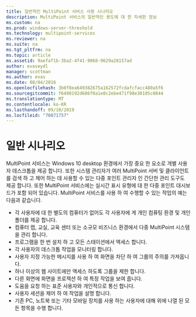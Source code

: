 ```yaml
---
title: 일반적인 MultiPoint 서비스 사용 시나리오
description: MultiPoint 서비스의 일반적인 용도에 대 한 자세한 정보
ms.custom: na
ms.prod: windows-server-threshold
ms.technology: multipoint-services
ms.reviewer: na
ms.suite: na
ms.tgt_pltfrm: na
ms.topic: article
ms.assetid: 9aefaf1b-3ba2-4f41-9068-9629a28157ad
author: evaseydl
manager: scottman
ms.author: evas
ms.date: 08/04/2016
ms.openlocfilehash: 3b0f8ea649382675a162572fcdafcfacc480a5f6
ms.sourcegitcommit: f6490192d686f0a1e0c2ebe471f98e30105c0844
ms.translationtype: MT
ms.contentlocale: ko-KR
ms.lasthandoff: 09/10/2019
ms.locfileid: "70871757"
---
```

# <a name="common-usage-scenarios"></a>일반 시나리오
MultiPoint 서비스는 Windows 10 desktop 환경에서 가장 중요 한 요소로 개별 사용자 데스크톱을 제공 합니다. 또한 시스템 관리자가 여러 MultiPoint 서버 및 클라이언트를 검색 하 고 제어 하는 데 사용할 수 있는 다중 포인트 관리자 인 간단한 관리 도구도 제공 합니다. 또한 MultiPoint 서비스에는 실시간 표시 유형에 대 한 다중 포인트 대시보드가 포함 되어 있습니다. MultiPoint 서비스를 사용 하 여 수행할 수 있는 작업의 예는 다음과 같습니다.  
  
- 각 사용자에 대 한 별도의 컴퓨터가 없어도 각 사용자에 게 개인 컴퓨팅 환경 및 개인 폴더를 제공 합니다.  
- 컴퓨터 랩, 교실, 교육 센터 또는 소규모 비즈니스 환경에서 다중 MultiPoint 시스템을 관리 합니다.  
- 프로그램을 한 번 설치 하 고 모든 스테이션에서 액세스 합니다.  
- 각 사용자의 데스크톱 작업을 모니터링 합니다.  
- 사용자 지정 가능한 메시지를 사용 하 여 화면을 차단 하 여 그룹의 주의를 가져옵니다.  
- 하나 이상의 웹 사이트에만 액세스 하도록 그룹을 제한 합니다.  
- 다른 화면에 화면을 프로젝션 하 여 특정 작업을 보여 줍니다.  
- 도움을 요청 하는 표준 사용자와 개인적으로 통신 합니다.  
- 사용자 세션을 제어 하 여 작업을 설명 합니다.  
- 기존 PC, 노트북 또는 기타 모바일 장치를 사용 하는 사용자에 대해 위에 나열 된 모든 항목을 수행 합니다. 